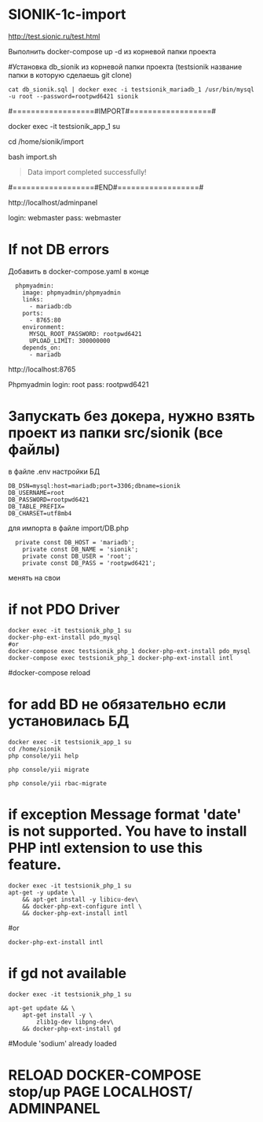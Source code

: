 # SIONIK-1c-import

http://test.sionic.ru/test.html

Выполнить docker-compose up -d из корневой папки проекта

#Установка db_sionik из корневой папки проекта (testsionik название папки в которую сделаешь git clone)

```
cat db_sionik.sql | docker exec -i testsionik_mariadb_1 /usr/bin/mysql -u root --password=rootpwd6421 sionik
```

#==================#IMPORT#==================#

docker exec -it testsionik_app_1 su

cd /home/sionik/import

bash import.sh 

> Data import completed successfully!

#==================#END#==================#


http://localhost/adminpanel

login: webmaster
pass: webmaster

# If not DB errors

Добавить в docker-compose.yaml в конце 
```
  phpmyadmin:
    image: phpmyadmin/phpmyadmin
    links: 
      - mariadb:db
    ports:
      - 8765:80
    environment:
      MYSQL_ROOT_PASSWORD: rootpwd6421
      UPLOAD_LIMIT: 300000000
    depends_on:
      - mariadb
```
http://localhost:8765

Phpmyadmin 
login: root
pass: rootpwd6421

# Запускать без докера, нужно взять проект из папки src/sionik (все файлы)

в файле .env настройки БД 
```
DB_DSN=mysql:host=mariadb;port=3306;dbname=sionik
DB_USERNAME=root
DB_PASSWORD=rootpwd6421
DB_TABLE_PREFIX=
DB_CHARSET=utf8mb4
```

для импорта в файле import/DB.php
```
  private const DB_HOST = 'mariadb';
	private const DB_NAME = 'sionik';
	private const DB_USER = 'root';
	private const DB_PASS = 'rootpwd6421';
```
менять на свои

# if not PDO Driver
```
docker exec -it testsionik_php_1 su
docker-php-ext-install pdo_mysql
#or
docker-compose exec testsionik_php_1 docker-php-ext-install pdo_mysql
docker-compose exec testsionik_php_1 docker-php-ext-install intl
```
#docker-compose reload 

# for add BD не обязательно если установилась  БД 
```
docker exec -it testsionik_app_1 su
cd /home/sionik
php console/yii help

php console/yii migrate

php console/yii rbac-migrate
```
# if exception Message format 'date' is not supported. You have to install PHP intl extension to use this feature.
```
docker exec -it testsionik_php_1 su
apt-get -y update \
    && apt-get install -y libicu-dev\
    && docker-php-ext-configure intl \
    && docker-php-ext-install intl
```
#or 
```
docker-php-ext-install intl
```

# if gd not available 
```
docker exec -it testsionik_php_1 su

apt-get update && \
    apt-get install -y \
        zlib1g-dev libpng-dev\
    && docker-php-ext-install gd
```

#Module 'sodium' already loaded

# RELOAD DOCKER-COMPOSE stop/up PAGE LOCALHOST/ ADMINPANEL 

